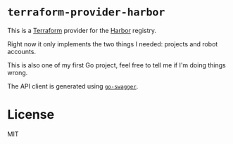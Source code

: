 # `terraform-provider-harbor`

This is a [Terraform](https://terraform.io) provider for the [Harbor](https://goharbor.io) registry.

Right now it only implements the two things I needed: projects and robot accounts.

This is also one of my first Go project, feel free to tell me if I'm doing things wrong.

The API client is generated using [`go-swagger`](https://github.com/go-swagger/go-swagger).

# License

MIT
